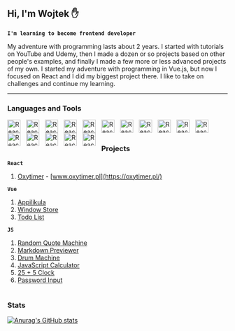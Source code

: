 ## Hi, I'm Wojtek ✋

**`I'm learning to become frontend developer`**

My adventure with programming lasts about 2 years. I started with tutorials on YouTube and Udemy, then I made a dozen or so projects based on other people's examples, and finally I made a few more or less advanced projects of my own.
I started my adventure with programming in Vue.js, but now I focused on React and I did my biggest project there.
I like to take on challenges and continue my learning.

---

### Languages and Tools 


<img align="left" alt="React" width="30px" style="padding-right:10px;" src="https://cdn.jsdelivr.net/gh/devicons/devicon@latest/icons/vscode/vscode-original.svg" />    
<img align="left" alt="React" width="30px" style="padding-right:10px;" src="https://cdn.jsdelivr.net/gh/devicons/devicon@latest/icons/react/react-original.svg" />
<img align="left" alt="React" width="30px" style="padding-right:10px;" src="https://cdn.jsdelivr.net/gh/devicons/devicon@latest/icons/javascript/javascript-plain.svg" />
<img align="left" alt="React" width="30px" style="padding-right:10px;" src="https://cdn.jsdelivr.net/gh/devicons/devicon@latest/icons/css3/css3-original.svg" />
<img align="left" alt="React" width="30px" style="padding-right:10px;" src="https://cdn.jsdelivr.net/gh/devicons/devicon@latest/icons/html5/html5-original.svg" />
<img align="left" alt="React" width="30px" style="padding-right:10px;" src="https://cdn.jsdelivr.net/gh/devicons/devicon@latest/icons/git/git-original.svg" />
<img align="left" alt="React" width="30px" style="padding-right:10px;" src="https://cdn.jsdelivr.net/gh/devicons/devicon@latest/icons/github/github-original.svg" />
<img align="left" alt="React" width="30px" style="padding-right:10px;" src="https://cdn.jsdelivr.net/gh/devicons/devicon@latest/icons/redux/redux-original.svg" />
<img align="left" alt="React" width="30px" style="padding-right:10px;" src="https://cdn.jsdelivr.net/gh/devicons/devicon@latest/icons/bootstrap/bootstrap-original.svg" />
<img align="left" alt="React" width="30px" style="padding-right:10px;" src="https://cdn.jsdelivr.net/gh/devicons/devicon@latest/icons/express/express-original.svg" />
<img align="left" alt="React" width="30px" style="padding-right:10px;" src="https://cdn.jsdelivr.net/gh/devicons/devicon@latest/icons/mysql/mysql-original.svg" />
<img align="left" alt="React" width="30px" style="padding-right:10px;" src="https://cdn.jsdelivr.net/gh/devicons/devicon@latest/icons/mongodb/mongodb-original.svg" />
<img align="left" alt="React" width="30px" style="padding-right:10px;" src="https://cdn.jsdelivr.net/gh/devicons/devicon@latest/icons/postman/postman-original.svg" />
<img align="left" alt="React" width="30px" style="padding-right:10px;" src="https://cdn.jsdelivr.net/gh/devicons/devicon@latest/icons/handlebars/handlebars-original.svg" />   
<img align="left" alt="React" width="30px" style="padding-right:10px;" src="https://cdn.jsdelivr.net/gh/devicons/devicon@latest/icons/vuejs/vuejs-original.svg" />
<img align="left" alt="React" width="30px" style="padding-right:10px;" src="https://cdn.jsdelivr.net/gh/devicons/devicon@latest/icons/firebase/firebase-original.svg" />
<br />

#

### Projects

**`React`**
1. [Oxytimer](https://github.com/wojces/oxytimer) - [www.oxytimer.pl](https://oxytimer.pl/)

**`Vue`**
1. [Appilikula](https://wojces.github.io/appilikula/)
2. [Window Store](https://wojces.github.io/ces-store/)
3. [Todo List](https://wojces.github.io/ces-todo-list/)

**`JS`**
1. [Random Quote Machine](https://wojces.github.io/random-quote-machine/)
2. [Markdown Previewer](https://wojces.github.io/markdown-previewer/)
3. [Drum Machine](https://wojces.github.io/drum-machine/)
4. [JavaScript Calculator](https://wojces.github.io/javascript-calculator/)
5. [25 + 5 Clock](https://wojces.github.io/25-5-clock/)
6. [Password Input](https://wojces.github.io/Password-Input/)

#

### Stats

[![Anurag's GitHub stats](https://github-readme-stats.vercel.app/api?username=wojces)](https://github.com/anuraghazra/github-readme-stats)

#
